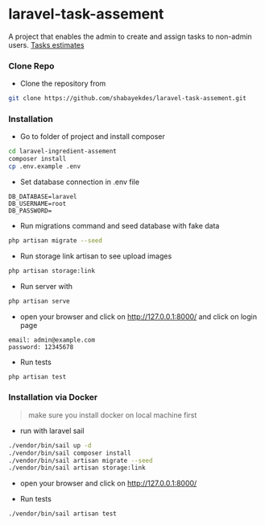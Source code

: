 # laravel-task-assement

A project that enables the admin to create and assign tasks to non-admin users. [Tasks estimates](https://github.com/shabayekdes/laravel-task-assement/wiki)

### Clone Repo

- Clone the repository from 

```bash
git clone https://github.com/shabayekdes/laravel-task-assement.git
```

### Installation

- Go to folder of project and install composer

```bash
cd laravel-ingredient-assement
composer install
cp .env.example .env
```

- Set database connection in .env file

```
DB_DATABASE=laravel
DB_USERNAME=root
DB_PASSWORD=
```

- Run migrations command and seed database with fake data

```bash
php artisan migrate --seed
```

- Run storage link artisan to see upload images

```bash
php artisan storage:link
```

- Run server with 

```bash
php artisan serve
```

- open your browser and click on http://127.0.0.1:8000/ and click on login page 

```
email: admin@example.com
password: 12345678
```

- Run tests

```bash
php artisan test
```

### Installation via Docker

> make sure you install docker on local machine first 

- run with laravel sail

```bash
./vendor/bin/sail up -d
./vendor/bin/sail composer install
./vendor/bin/sail artisan migrate --seed
./vendor/bin/sail artisan storage:link
```

- open your browser and click on http://127.0.0.1:8000/

- Run tests

```bash
./vendor/bin/sail artisan test
```
